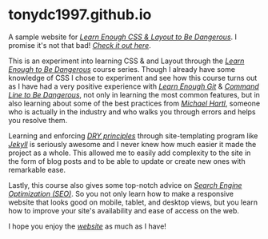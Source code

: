 # tonydc1997.github.io
A sample website for [*Learn Enough CSS &amp; Layout to Be Dangerous*](https://www.learnenough.com/css-and-layout-tutorial). I promise it's not that bad! [*Check it out here*](https://tonydc1997.github.io/).

This is an experiment into learning CSS &amp; and Layout through the [*Learn Enough to Be Dangerous*](https://www.learnenough.com/courses) course series.
Though I already have some knowledge of CSS I chose to experiment and see how this course turns out as I have had a very
positive experience with [*Learn Enough Git*](https://www.learnenough.com/git-tutorial) &amp; [*Command Line to Be Dangerous*](https://www.learnenough.com/command-line-tutorial), not only in learning the most common features,
but in also learning about some of the best practices from [*Michael Hartl*](https://www.michaelhartl.com), someone who is actually in the industry and who walks you through 
errors and helps you resolve them. 

Learning and enforcing [*DRY principles*](https://en.wikipedia.org/wiki/Don%27t_repeat_yourself_) through site-templating program like [*Jekyll*](https://jekyllrb.com) is seriously awesome and I never knew how much easier it made the project as a whole. This allowed me to easily add complexity to the site in the form of blog posts and to be able to update or create new ones with remarkable ease.  

Lastly, this course also gives some top-notch advice on [*Search Engine Optimization (SEO)*](https://en.wikipedia.org/wiki/Search_engine_optimization). So you not only learn how to make a responsive website that looks good on mobile, tablet, and desktop views, but you learn how to improve your site's availability and ease of access on the web.

I hope you enjoy the [*website*](https://tonydc1997.github.io/) as much as I have!
